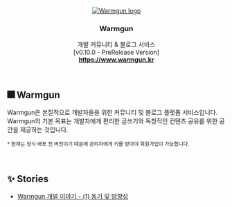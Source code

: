<p align="center">
  <a href="https://getbootstrap.com/">
    <img src="https://github.com/gongzone/warmgun/assets/84328632/4fc90538-6f64-4be7-b3fb-f485d457bea0" alt="Warmgun logo">
  </a>
</p>

<h3 align="center"><strong>Warmgun</strong></h3>

<p align="center">
  개발 커뮤니티 & 블로그 서비스
  <br>
  [v0.10.0 - PreRelease Version]
  <br>
  <a href="https://www.warmgun.kr/">
  <strong>https://www.warmgun.kr</strong>
  </a>
</p>

<br>

## 🎆 Warmgun

Warmgun은 본질적으로 개발자들을 위한 커뮤니티 및 블로그 플랫폼 서비스입니다. Warmgun의 기본 목표는 개발자에게 편리한 글쓰기와 독창적인 컨텐츠 공유를 위한 공간을 제공하는 것입니다.

<small>\* 현재는 정식 배포 전 버전이기 때문에 관리자에게 키를 받아야 회원가입이 가능합니다.</small>

<br>

## ✨ Stories

<ul>
<li>
<a href="https://www.warmgun.kr/@dnjsqhwo/warmgun-%EA%B0%9C%EB%B0%9C-%EC%9D%B4%EC%95%BC%EA%B8%B0---(1)-%EB%8F%99%EA%B8%B0-%EB%B0%8F-%EB%B0%A9%ED%96%A5%EC%84%B1-8cgXzc8WwBoSBM5bMluX0">
Warmgun 개발 이야기 - (1) 동기 및 방향성
</a>
</li>
</ul>

<br>
